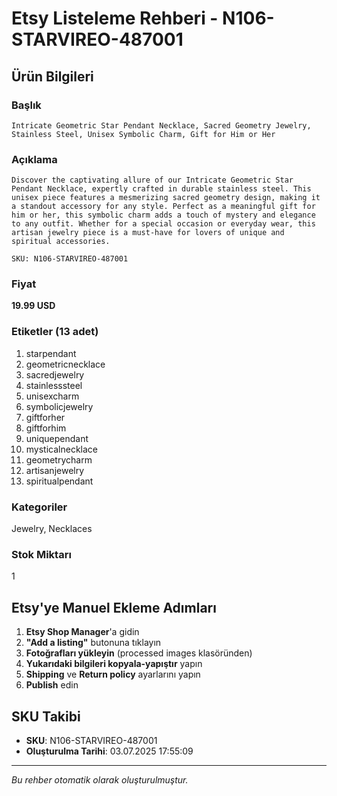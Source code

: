 # Etsy Listeleme Rehberi - N106-STARVIREO-487001

## Ürün Bilgileri

### Başlık
```
Intricate Geometric Star Pendant Necklace, Sacred Geometry Jewelry, Stainless Steel, Unisex Symbolic Charm, Gift for Him or Her
```

### Açıklama
```
Discover the captivating allure of our Intricate Geometric Star Pendant Necklace, expertly crafted in durable stainless steel. This unisex piece features a mesmerizing sacred geometry design, making it a standout accessory for any style. Perfect as a meaningful gift for him or her, this symbolic charm adds a touch of mystery and elegance to any outfit. Whether for a special occasion or everyday wear, this artisan jewelry piece is a must-have for lovers of unique and spiritual accessories.

SKU: N106-STARVIREO-487001
```

### Fiyat
**19.99 USD**

### Etiketler (13 adet)
1. starpendant
2. geometricnecklace
3. sacredjewelry
4. stainlesssteel
5. unisexcharm
6. symbolicjewelry
7. giftforher
8. giftforhim
9. uniquependant
10. mysticalnecklace
11. geometrycharm
12. artisanjewelry
13. spiritualpendant

### Kategoriler
Jewelry, Necklaces

### Stok Miktarı
1

## Etsy'ye Manuel Ekleme Adımları

1. **Etsy Shop Manager**'a gidin
2. **"Add a listing"** butonuna tıklayın
3. **Fotoğrafları yükleyin** (processed images klasöründen)
4. **Yukarıdaki bilgileri kopyala-yapıştır** yapın
5. **Shipping** ve **Return policy** ayarlarını yapın
6. **Publish** edin

## SKU Takibi
- **SKU**: N106-STARVIREO-487001
- **Oluşturulma Tarihi**: 03.07.2025 17:55:09

---
*Bu rehber otomatik olarak oluşturulmuştur.*
